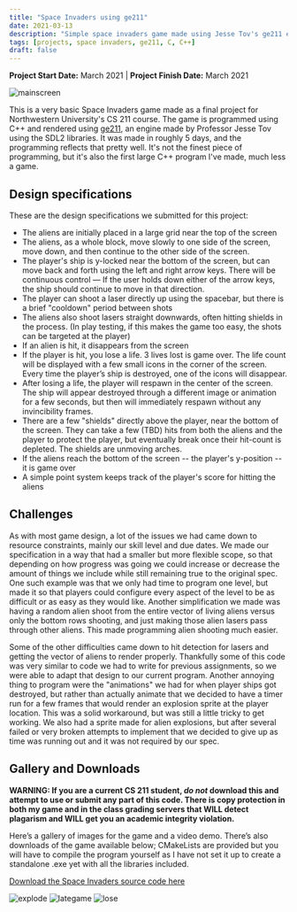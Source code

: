 ```yaml
---
title: "Space Invaders using ge211"
date: 2021-03-13
description: "Simple space invaders game made using Jesse Tov's ge211 engine."
tags: [projects, space invaders, ge211, C, C++]
draft: false
---
```

**Project Start Date:** March 2021 | **Project Finish Date:** March 2021

![mainscreen](/resources/spaceinvaders/mainscreen.png)

This is a very basic Space Invaders game made as a final project for Northwestern University's CS 211 course. The game is programmed using C++ and rendered using [ge211](https://github.com/tov/ge211), an engine made by Professor Jesse Tov using the SDL2 libraries. It was made in roughly 5 days, and the programming reflects that pretty well. It's not the finest piece of programming, but it's also the first large C++ program I've made, much less a game.

## Design specifications

These are the design specifications we submitted for this project:

- The aliens are initially placed in a large grid near the top of the screen
- The aliens, as a whole block, move slowly to one side of the screen, move down, and then continue to the other side of the screen.
- The player's ship is y-locked near the bottom of the screen, but can move back and forth using the left and right arrow keys. There will be continuous control — If the user holds down either of the arrow keys, the ship should continue to move in that direction.
- The player can shoot a laser directly up using the spacebar, but there is a brief "cooldown" period between shots
- The aliens also shoot lasers straight downwards, often hitting shields in the process. (In play testing, if this makes the game too easy, the shots can be targeted at the player)
- If an alien is hit, it disappears from the screen
- If the player is hit, you lose a life. 3 lives lost is game over. The life count will be displayed with a few small icons in the corner of the screen. Every time the player’s ship is destroyed, one of the icons will disappear.
- After losing a life, the player will respawn in the center of the screen. The ship will appear destroyed through a different image or animation for a few seconds, but then will immediately respawn without any invincibility frames.
- There are a few "shields" directly above the player, near the bottom of the screen. They can take a few (TBD) hits from both the aliens and the player to protect the player, but eventually break once their hit-count is depleted. The shields are unmoving arches.
- If the aliens reach the bottom of the screen -- the player's y-position -- it is game over
- A simple point system keeps track of the player's score for hitting the aliens

## Challenges

As with most game design, a lot of the issues we had came down to resource constraints, mainly our skill level and due dates. We made our specification in a way that had a smaller but more flexible scope, so that depending on how progress was going we could increase or decrease the amount of things we include while still remaining true to the original spec. One such example was that we only had time to program one level, but made it so that players could configure every aspect of the level to be as difficult or as easy as they would like. Another simplification we made was having a random alien shoot from the entire vector of living aliens versus only the bottom rows shooting, and just making those alien lasers pass through other aliens. This made programming alien shooting much easier.

Some of the other difficulties came down to hit detection for lasers and getting the vector of aliens to render properly. Thankfully some of this code was very similar to code we had to write for previous assignments, so we were able to adapt that design to our current program. Another annoying thing to program were the "animations" we had for when player ships got destroyed, but rather than actually animate that we decided to have a timer run for a few frames that would render an explosion sprite at the player location. This was a solid workaround, but was still a little tricky to get working. We also had a sprite made for alien explosions, but after several failed or very broken attempts to implement that we decided to give up as time was running out and it was not required by our spec.

## Gallery and Downloads

**WARNING: If you are a current CS 211 student, *do not* download this and attempt to use or submit any part of this code. There is copy protection in both my game and in the class grading servers that WILL detect plagarism and WILL get you an academic integrity violation.**

Here’s a gallery of images for the game and a video demo. There’s also downloads of the game available below; CMakeLists are provided but you will have to compile the program yourself as I have not set it up to create a standalone .exe yet with all the libraries included.

[Download the Space Invaders source code here](https://github.com/jackburkhardt/ge211-spaceinvaders)

![explode](/resources/spaceinvaders/explode.png) ![lategame](/resources/spaceinvaders/lategame.png) ![lose](/resources/spaceinvaders/lose.png)